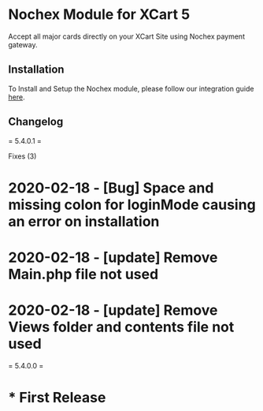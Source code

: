 # Nochex Module for XCart 5

Accept all major cards directly on your XCart Site using Nochex payment gateway.

## Installation

To Install and Setup the Nochex module, please follow our integration guide <a href="https://support.nochex.com/kb/faq.php?id=240">here</a>.

## Changelog

= 5.4.0.1 =

Fixes (3)

# 2020-02-18 - [Bug] Space and missing colon for loginMode causing an error on installation
# 2020-02-18 - [update] Remove Main.php file not used
# 2020-02-18 - [update] Remove Views folder and contents file not used

= 5.4.0.0 =

# * First Release
